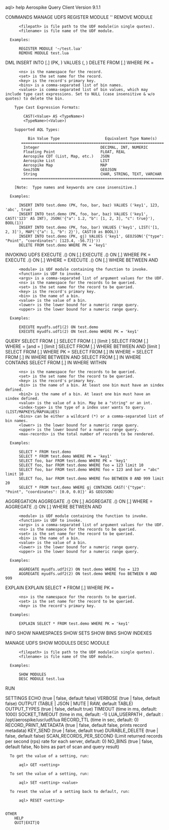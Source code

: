 aql> help
Aerospike Query Client
Version 9.1.1

COMMANDS
  MANAGE UDFS
      REGISTER MODULE '<filepath>'
      REMOVE MODULE <filename>

          <filepath> is file path to the UDF module(in single quotes).
          <filename> is file name of the UDF module.

      Examples:

          REGISTER MODULE '~/test.lua'
          REMOVE MODULE test.lua


  DML
      INSERT INTO <ns>[.<set>] (PK, <bins>) VALUES (<key>, <values>)
      DELETE FROM <ns>[.<set>] WHERE PK = <key>

          <ns> is the namespace for the record.
          <set> is the set name for the record.
          <key> is the record's primary key.
          <bins> is a comma-separated list of bin names.
          <values> is comma-separated list of bin values, which may include type cast expressions. Set to NULL (case insensitive & w/o quotes) to delete the bin.

        Type Cast Expression Formats:

            CAST(<Value> AS <TypeName>)
            <TypeName>(<Value>)

        Supported AQL Types:

              Bin Value Type                    Equivalent Type Name(s)
           ===============================================================
            Integer                           DECIMAL, INT, NUMERIC
            Floating Point                    FLOAT, REAL
            Aerospike CDT (List, Map, etc.)   JSON
            Aerospike List                    LIST
            Aerospike Map                     MAP
            GeoJSON                           GEOJSON
            String                            CHAR, STRING, TEXT, VARCHAR
           ===============================================================

        [Note:  Type names and keywords are case insensitive.]

      Examples:

          INSERT INTO test.demo (PK, foo, bar, baz) VALUES ('key1', 123, 'abc', true)
          INSERT INTO test.demo (PK, foo, bar, baz) VALUES ('key1', CAST('123' AS INT), JSON('{"a": 1.2, "b": [1, 2, 3], "c": true}'), BOOL(1))
          INSERT INTO test.demo (PK, foo, bar) VALUES ('key1', LIST('[1, 2, 3]'), MAP('{"a": 1, "b": 2}'), CAST(0 as BOOL))
          INSERT INTO test.demo (PK, gj) VALUES ('key1', GEOJSON('{"type": "Point", "coordinates": [123.4, -56.7]}'))
          DELETE FROM test.demo WHERE PK = 'key1'

  INVOKING UDFS
      EXECUTE <module>.<function>(<args>) ON <ns>[.<set>]
      EXECUTE <module>.<function>(<args>) ON <ns>[.<set>] WHERE PK = <key>
      EXECUTE <module>.<function>(<args>) ON <ns>[.<set>] WHERE <bin> = <value>
      EXECUTE <module>.<function>(<args>) ON <ns>[.<set>] WHERE <bin> BETWEEN <lower> AND <upper>

          <module> is UDF module containing the function to invoke.
          <function> is UDF to invoke.
          <args> is a comma-separated list of argument values for the UDF.
          <ns> is the namespace for the records to be queried.
          <set> is the set name for the record to be queried.
          <key> is the record's primary key.
          <bin> is the name of a bin.
          <value> is the value of a bin.
          <lower> is the lower bound for a numeric range query.
          <upper> is the lower bound for a numeric range query.

      Examples:

          EXECUTE myudfs.udf1(2) ON test.demo
          EXECUTE myudfs.udf1(2) ON test.demo WHERE PK = 'key1'


  QUERY
      SELECT <bins> FROM <ns>[.<set>]
      SELECT <bins> FROM <ns>[.<set>] [limit <max-records>]
      SELECT <bins> FROM <ns>[.<set>] WHERE <bin> = <value> [and <bin2> = <value>] [limit <max-records>]
      SELECT <bins> FROM <ns>[.<set>] WHERE <bin> BETWEEN <lower> AND <upper> [limit <max-records>]
      SELECT <bins> FROM <ns>[.<set>] WHERE PK = <key>
      SELECT <bins> FROM <ns>[.<set>] IN <index-type> WHERE <bin> = <value>
      SELECT <bins> FROM <ns>[.<set>] IN <index-type> WHERE <bin> BETWEEN <lower> AND <upper>
      SELECT <bins> FROM <ns>[.<set>] IN <index-type> WHERE <bin> CONTAINS <GeoJSONPoint>
      SELECT <bins> FROM <ns>[.<set>] IN <index-type> WHERE <bin> WITHIN <GeoJSONPolygon>

          <ns> is the namespace for the records to be queried.
          <set> is the set name for the record to be queried.
          <key> is the record's primary key.
          <bin> is the name of a bin. At least one bin must have an sindex defined.
          <bin2> is the name of a bin. At least one bin must have an sindex defined.
          <value> is the value of a bin. May be a "string" or an int.
          <index-type> is the type of a index user wants to query. (LIST/MAPKEYS/MAPVALUES)
          <bins> can be either a wildcard (*) or a comma-separated list of bin names.
          <lower> is the lower bound for a numeric range query.
          <upper> is the lower bound for a numeric range query.
          <max-records> is the total number of records to be rendered.

      Examples:

          SELECT * FROM test.demo
          SELECT * FROM test.demo WHERE PK = 'key1'
          SELECT foo, bar FROM test.demo WHERE PK = 'key1'
          SELECT foo, bar FROM test.demo WHERE foo = 123 limit 10
          SELECT foo, bar FROM test.demo WHERE foo = 123 and bar = "abc" limit 10
          SELECT foo, bar FROM test.demo WHERE foo BETWEEN 0 AND 999 limit 20
          SELECT * FROM test.demo WHERE gj CONTAINS CAST('{"type": "Point", "coordinates": [0.0, 0.0]}' AS GEOJSON)

  AGGREGATION
      AGGREGATE <module>.<function>(<args>) ON <ns>[.<set>]
      AGGREGATE <module>.<function>(<args>) ON <ns>[.<set>] WHERE <bin> = <value>
      AGGREGATE <module>.<function>(<args>) ON <ns>[.<set>] WHERE <bin> BETWEEN <lower> AND <upper>

          <module> is UDF module containing the function to invoke.
          <function> is UDF to invoke.
          <args> is a comma-separated list of argument values for the UDF.
          <ns> is the namespace for the records to be queried.
          <set> is the set name for the record to be queried.
          <bin> is the name of a bin.
          <value> is the value of a bin.
          <lower> is the lower bound for a numeric range query.
          <upper> is the lower bound for a numeric range query.

      Examples:

          AGGREGATE myudfs.udf2(2) ON test.demo WHERE foo = 123
          AGGREGATE myudfs.udf2(2) ON test.demo WHERE foo BETWEEN 0 AND 999

  EXPLAIN
      EXPLAIN SELECT * FROM <ns>[.<set>] WHERE PK = <key>

          <ns> is the namespace for the records to be queried.
          <set> is the set name for the record to be queried.
          <key> is the record's primary key.

      Examples:

          EXPLAIN SELECT * FROM test.demo WHERE PK = 'key1'


  INFO
      SHOW NAMESPACES
      SHOW SETS
      SHOW BINS
      SHOW INDEXES

  MANAGE UDFS
      SHOW MODULES
      DESC MODULE <filename>

          <filepath> is file path to the UDF module(in single quotes).
          <filename> is file name of the UDF module.

      Examples:

          SHOW MODULES
          DESC MODULE test.lua

  RUN <filepath>


  SETTINGS
        ECHO                           (true | false, default false)
        VERBOSE                        (true | false, default false)
        OUTPUT                         (TABLE | JSON | MUTE | RAW, default TABLE)
        OUTPUT_TYPES                   (true | false, default true)
        TIMEOUT                        (time in ms, default: 1000)
        SOCKET_TIMEOUT                 (time in ms, default: -1)
        LUA_USERPATH                   <path>, default : /opt/aerospike/usr/udf/lua
        RECORD_TTL                     (time in sec, default: 0)
        RECORD_PRINT_METADATA          (true | false, default false, prints record metadata)
        KEY_SEND                       (true | false, default true)
        DURABLE_DELETE                 (true | false, default false)
        SCAN_RECORDS_PER_SECOND        (Limit returned records per second (rps) rate for each server, default: 0)
        NO_BINS                        (true | false, default false, No bins as part of scan and query result)


      To get the value of a setting, run:

          aql> GET <setting>

      To set the value of a setting, run:

          aql> SET <setting> <value>

      To reset the value of a setting back to default, run:

          aql> RESET <setting>


    OTHER
        HELP
        QUIT|EXIT|Q
